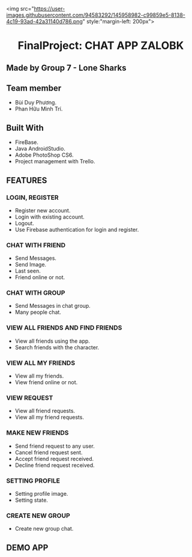 
<img src="https://user-images.githubusercontent.com/94583292/145958982-c99859e5-8138-4c19-93ad-42a31140d786.png" style:"margin-left: 200px">
# <h1 align= "center">FinalProject: CHAT APP ZALOBK</h1>


## Made by Group 7 - Lone Sharks

## Team member
- Bùi Duy Phương.
- Phan Hữu Minh Trí.

## Built With
- FireBase.
- Java AndroidStudio.
- Adobe PhotoShop CS6.
- Project management with Trello.

## FEATURES
### LOGIN, REGISTER
- Register new account.
- Login with existing account.
- Logout.
- Use Firebase authentication for login and register.
### CHAT WITH FRIEND
- Send Messages.
- Send Image.
- Last seen.
- Friend online or not.
### CHAT WITH GROUP
- Send Messages in chat group.
- Many people chat.
### VIEW ALL FRIENDS AND FIND FRIENDS
- View all friends using the app.
- Search friends with the character.
### VIEW ALL MY FRIENDS
- View all my friends.
- View friend online or not.
### VIEW REQUEST
- View all friend requests.
- View all my friend requests.
### MAKE NEW FRIENDS
- Send friend request to any user.
- Cancel friend request sent.
- Accept friend request received.
- Decline friend request received.
### SETTING PROFILE
- Setting profile image.
- Setting state.
### CREATE NEW GROUP
- Create new group chat.

## DEMO APP



